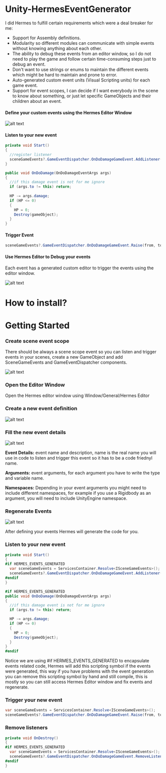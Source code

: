 # Unity-HermesEventGenerator
I did Hermes to fulfill certain requirements which were a deal breaker for me:

- Support for Assembly definitions.
- Modularity so different modules can communicate with simple events without knowing anything about each other.
- The ability to debug these events from an editor window, so I do not need to play the game and follow certain time-consuming steps just to debug an event.
- Don't want to use strings or enums to maintain the different events which might be hard to maintain and prone to error.
- Auto-generated custom event units (Visual Scripting units) for each game event.
- Support for event scopes, I can decide if I want everybody in the scene to know about something, or just let specific GameObjects and their children about an event.

#### Define your custom events using the Hermes Editor Window

![alt text](https://github.com/platinio/Unity-HermesEventGenerator/blob/main/ReadmeResources/hermesEditorWindow.png?raw=true)

#### Listen to your new event

```csharp
private void Start()
{
  //register listener
  sceneGameEvents?.GameEventDispatcher.OnDoDamageGameEvent.AddListener(OnDoDamage);
}

public void OnDoDamage(OnDoDamageEventArgs args)
{
  //if this damage event is not for me ignore
  if (args.to != this) return;
            
  HP -= args.damage;
  if (HP <= 0)
  {
    HP = 0;
    Destroy(gameObject);
  }
}
```

#### Trigger Event

```csharp
sceneGameEvents?.GameEventDispatcher.OnDoDamageGameEvent.Raise(from, to, damage);
```

#### Use Hermes Editor to Debug your events

Each event has a generated custom editor to trigger the events using the editor window.

![alt text](https://github.com/platinio/Unity-HermesEventGenerator/blob/main/ReadmeResources/hermesEditorWindowDebug.png?raw=true)

# How to install?

# Getting Started

### Create scene event scope

There should be always a scene scope event so you can listen and trigger events in your scenes, create a new GameObject and add SceneGameEvents and GameEventDispatcher components.

![alt text](https://github.com/platinio/Unity-HermesEventGenerator/blob/main/ReadmeResources/sceneGameEvents.png?raw=true)

### Open the Editor Window

Open the Hermes editor window using Window/General/Hermes Editor

### Create a new event definition

![alt text](https://github.com/platinio/Unity-HermesEventGenerator/blob/main/ReadmeResources/creatEventDefinitionStep.png?raw=true)

### Fill the new event details

![alt text](https://github.com/platinio/Unity-HermesEventGenerator/blob/main/ReadmeResources/eventDefinitionDetails.png?raw=true)

**Event Details:** event name and description, name is the real name you will use in code to listen and trigger this event so it has to be a code friednyl name.

**Arguments:** event arguments, for each argument you have to write the type and variable name.

**Namespaces:** Depending in your event arguments you might need to include different namespaces, for example if you use a Rigidbody as an argument, you will need to include UnityEngine namespace.

### Regenerate Events

![alt text](https://github.com/platinio/Unity-HermesEventGenerator/blob/main/ReadmeResources/regenerateEvents.png?raw=true)

After defining your events Hermes will generate the code for you.

### Listen to your new event

```csharp
private void Start()
{
#if HERMES_EVENTS_GENERATED
  var sceneGameEvents = ServicesContainer.Resolve<ISceneGameEvents>();
  sceneGameEvents?.GameEventDispatcher.OnDoDamageGameEvent.AddListener(OnDoDamage);
#endif
}

#if HERMES_EVENTS_GENERATED
public void OnDoDamage(OnDoDamageEventArgs args)
{
  //if this damage event is not for me ignore
  if (args.to != this) return;

  HP -= args.damage;
  if (HP <= 0)
  {
    HP = 0;
    Destroy(gameObject);
  }
}
#endif
```
Notice we are using #if HERMES_EVENTS_GENERATED to encapsulate events related code, Hermes will add this scripting symbol if the events were generated, this way if you have problems with the event generation you can remove this scripting symbol by hand and still compile, this is mostly so you can still access Hermes Editor window and fix events and regenerate.


### Trigger your new event

```csharp
var sceneGameEvents = ServicesContainer.Resolve<ISceneGameEvents>();
sceneGameEvents?.GameEventDispatcher.OnDoDamageGameEvent.Raise(from, to, damage);
```

### Remove listeners

```csharp
private void OnDestroy()
{
#if HERMES_EVENTS_GENERATED
  var sceneGameEvents = ServicesContainer.Resolve<ISceneGameEvents>();
  sceneGameEvents?.GameEventDispatcher.OnDoDamageGameEvent.RemoveListener(OnDoDamage);
#endif
}
```





